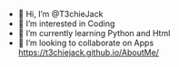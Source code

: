 - 👋 Hi, I’m @T3chieJack
- 👀 I’m interested in Coding 
- 🌱 I’m currently learning Python and Html
- 💞️ I’m looking to collaborate on Apps
https://t3chiejack.github.io/AboutMe/
<!---
T3chieJack/T3chieJack is a ✨ special ✨ repository because its `README.md` (this file) appears on your GitHub profile.
You can click the Preview link to take a look at your changes.
--->
